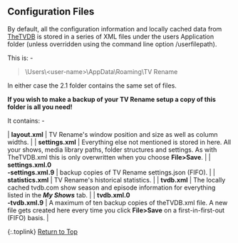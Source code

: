 <!-- START CONFIGURATION FILES --------------- -->
## Configuration Files

By default, all the configuration information and locally cached data from [TheTVDB](http://thetvdb.com "Visit TheTVDB.com") is stored in a series of XML files under the users Application folder (unless overridden using the command line option <span class="cli">/userfilepath</span>).

This is: -

> \\Users\\\<user-name\>\\AppData\\Roaming\\TV Rename

In either case the 2.1 folder contains the same set of files.

**If you wish to make a backup of your TV&nbsp;Rename setup a copy of this folder is all you need!**

It contains: -

| **layout.xml** | TV&nbsp;Rename's window position and size as well as column widths. |
| **settings.xml** | Everything else not mentioned is stored in here. All your shows, media library paths, folder structures and settings. As with TheTVDB.xml this is only overwritten when you choose **File>Save**. |
| **settings.xml.0&emsp;<br />-settings.xml.9** | backup copies of TV Rename settings.json (FIFO). |
| **statistics.xml** | TV&nbsp;Rename's historical statistics. |
| **tvdb.xml** | The locally cached tvdb.com show season and episode information for everything listed in the _**My Shows**_ tab. |
| **tvdb.xml.0<br />-tvdb.xml.9** | A maximum of ten backup copies of theTVDB.xml file. A new file gets created here every time you click **File>Save** on a first-in-first-out (FIFO) basis. |

{:.toplink}
[Return to Top]()
<!-- END  CONFIGURATION FILES ---------------- -->

